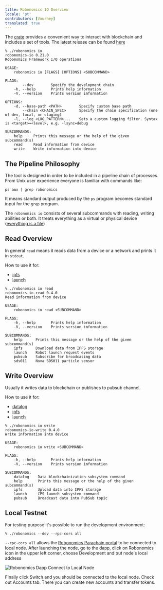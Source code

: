 ```yaml
---
title: Robonomics IO Overview 
locale: 'pt' 
contributors: [Vourhey]
translated: true
---
```


The [crate](https://crates.robonomics.network/robonomics_io/index.html) provides a convenient way to interact with blockchain and includes a set of tools. The latest release can be found [here](https://github.com/airalab/robonomics/releases)

```
% ./robonomics io
robonomics-io 0.21.0
Robonomics Framework I/O operations

USAGE:
    robonomics io [FLAGS] [OPTIONS] <SUBCOMMAND>

FLAGS:
        --dev        Specify the development chain
    -h, --help       Prints help information
    -V, --version    Prints version information

OPTIONS:
    -d, --base-path <PATH>        Specify custom base path
        --chain <CHAIN_SPEC>      Specify the chain specification (one of dev, local, or staging)
    -l, --log <LOG_PATTERN>...    Sets a custom logging filter. Syntax is <target>=<level>, e.g. -lsync=debug

SUBCOMMANDS:
    help     Prints this message or the help of the given subcommand(s)
    read     Read information from device
    write    Write information into device
```

## The Pipeline Philosophy 

The tool is designed in order to be included in a pipeline chain of processes. From Unix user experience everyone is familiar with commands like:

```
ps aux | grep robonomics
```

It means standard output produced by the `ps` program becomes standard input for the `grep` program. 

The `robonomics io` consists of several subcommands with reading, writing abilities or both. It treats everything as a virtual or physical device ([everything is a file](https://en.wikipedia.org/wiki/Everything_is_a_file))

## Read Overview

In general `read` means it reads data from a device or a network and prints it in `stdout`.

How to use it for:

* [ipfs](/docs/rio-ipfs)
* [launch](/docs/rio-launch)

```
% ./robonomics io read
robonomics-io-read 0.4.0
Read information from device

USAGE:
    robonomics io read <SUBCOMMAND>

FLAGS:
    -h, --help       Prints help information
    -V, --version    Prints version information

SUBCOMMANDS:
    help      Prints this message or the help of the given subcommand(s)
    ipfs      Download data from IPFS storage
    launch    Robot launch request events
    pubsub    Subscribe for broadcasing data
    sds011    Nova SDS011 particle sensor
```

## Write Overview

Usually it writes data to blockchain or publishes to pubsub channel. 

How to use it for:

* [datalog](/docs/rio-datalog)
* [ipfs](/docs/rio-ipfs)
* [launch](/docs/rio-launch)

```
% ./robonomics io write
robonomics-io-write 0.4.0
Write information into device

USAGE:
    robonomics io write <SUBCOMMAND>

FLAGS:
    -h, --help       Prints help information
    -V, --version    Prints version information

SUBCOMMANDS:
    datalog    Data blockchainization subsystem command
    help       Prints this message or the help of the given subcommand(s)
    ipfs       Upload data into IPFS storage
    launch     CPS launch subsystem command
    pubsub     Broadcast data into PubSub topic
```

## Local Testnet

For testing purpose it's possible to run the development environment:

```
% ./robonomics --dev --rpc-cors all
```

`--rpc-cors all` allows the [Robonomics Parachain portal](https://polkadot.js.org/apps/?rpc=wss%3A%2F%2Fkusama.rpc.robonomics.network%2F#/) to be connected to local node. After launching the node, go to the dapp, click on Robonomics icon in the upper left corner, choose Development and put node's local address

![Robonomics Dapp Connect to Local Node](../images/robonomics-dapp-connect-local.jpg "Robonomics Dapp Connect to Local Node")

Finally click Switch and you should be connected to the local node. Check out Accounts tab. There you can create new accounts and transfer tokens.

